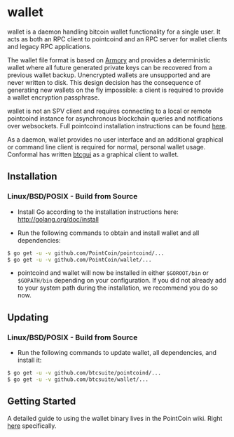 wallet
=========

wallet is a daemon handling bitcoin wallet functionality for a
single user.  It acts as both an RPC client to pointcoind and an RPC server
for wallet clients and legacy RPC applications.

The wallet file format is based on
[Armory](https://github.com/etotheipi/BitcoinArmory) and provides a
deterministic wallet where all future generated private keys can be
recovered from a previous wallet backup.  Unencrypted wallets are
unsupported and are never written to disk.  This design decision has
the consequence of generating new wallets on the fly impossible: a
client is required to provide a wallet encryption passphrase.

wallet is not an SPV client and requires connecting to a local or
remote pointcoind instance for asynchronous blockchain queries and
notifications over websockets.  Full pointcoind installation instructions
can be found [here](https://github.com/btcsuite/pointcoind).

As a daemon, wallet provides no user interface and an additional
graphical or command line client is required for normal, personal
wallet usage.  Conformal has written
[btcgui](https://github.com/btcsuite/btcgui) as a graphical client
to wallet.

## Installation

### Linux/BSD/POSIX - Build from Source

- Install Go according to the installation instructions here:
  http://golang.org/doc/install

- Run the following commands to obtain and install wallet and all
  dependencies:
```bash
$ go get -u -v github.com/PointCoin/pointcoind/...
$ go get -u -v github.com/PointCoin/wallet/...
```

- pointcoind and wallet will now be installed in either ```$GOROOT/bin``` or
  ```$GOPATH/bin``` depending on your configuration.  If you did not already
  add to your system path during the installation, we recommend you do so now.

## Updating

### Linux/BSD/POSIX - Build from Source

- Run the following commands to update wallet, all dependencies, and install it:

```bash
$ go get -u -v github.com/btcsuite/pointcoind/...
$ go get -u -v github.com/btcsuite/wallet/...
```

## Getting Started

A detailed guide to using the wallet binary lives in the PointCoin wiki. 
Right [here](https://github.com/PointCoin/pointcoind/wiki/Using-PointCoin-Binaries) specifically.

